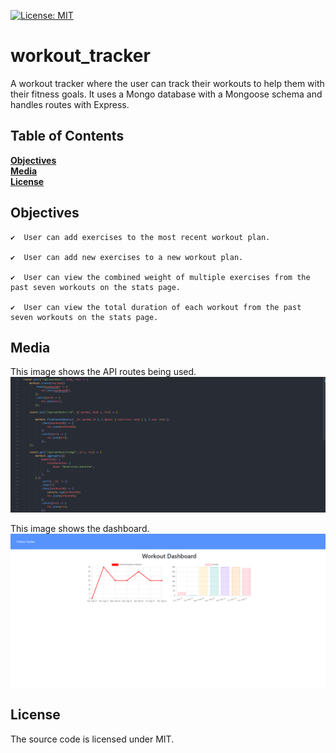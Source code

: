 [![License: MIT](https://img.shields.io/badge/License-MIT-yellow.svg)](https://opensource.org/licenses/MIT)

# workout_tracker

A workout tracker where the user can track their workouts to help them with their fitness goals. It uses a Mongo database with a Mongoose schema and handles routes with Express.

## Table of Contents

**[Objectives](#Objectives)**<br>
**[Media](#Media)**<br>
**[License](#License)**<br>

## Objectives

```
✔️  User can add exercises to the most recent workout plan.

✔️  User can add new exercises to a new workout plan.

✔️  User can view the combined weight of multiple exercises from the past seven workouts on the stats page.

✔️  User can view the total duration of each workout from the past seven workouts on the stats page.
```

## Media
This image shows the API routes being used.
![](public/assets/images/code.png)

This image shows the dashboard.
![](public/assets/images/dashboard.png)

## License
The source code is licensed under MIT.
